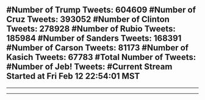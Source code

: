 #Number of Trump Tweets: 604609
#Number of Cruz Tweets: 393052
#Number of Clinton Tweets: 278928
#Number of Rubio Tweets: 185984
#Number of Sanders Tweets: 168391
#Number of Carson Tweets: 81173
#Number of Kasich Tweets: 67783
#Total Number of Tweets:  
#Number of Jeb! Tweets: 
#Current Stream Started at Fri Feb 12 22:54:01 MST
---
---
---
